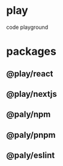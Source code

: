 # play
code playground
# packages
## @play/react
## @play/nextjs

## @paly/npm
## @paly/pnpm
## @paly/eslint
